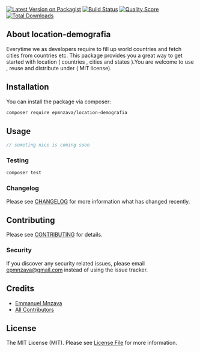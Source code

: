 

[![Latest Version on Packagist](https://img.shields.io/packagist/v/epmnzava/location-demografia.svg?style=flat-square)](https://packagist.org/packages/epmnzava/location-demografia)
[![Build Status](https://img.shields.io/travis/epmnzava/location-demografia/master.svg?style=flat-square)](https://travis-ci.org/epmnzava/location-demografia)
[![Quality Score](https://img.shields.io/scrutinizer/g/epmnzava/location-demografia.svg?style=flat-square)](https://scrutinizer-ci.com/g/epmnzava/location-demografia)
[![Total Downloads](https://img.shields.io/packagist/dt/epmnzava/location-demografia.svg?style=flat-square)](https://packagist.org/packages/epmnzava/location-demografia)

## About location-demografia

Everytime we as developers  require to fill up world countries and fetch cities from countries etc. This package provides you a great way to get started with location ( countries , cities and  states ).You are welcome to use , reuse and distribute under ( MIT license).

## Installation

You can install the package via composer:

```bash
composer require epmnzava/location-demografia
```

## Usage

``` php
// someting nice is coming soon
```

### Testing

``` bash
composer test
```

### Changelog

Please see [CHANGELOG](CHANGELOG.md) for more information what has changed recently.

## Contributing

Please see [CONTRIBUTING](CONTRIBUTING.md) for details.

### Security

If you discover any security related issues, please email epmnzava@gmail.com instead of using the issue tracker.

## Credits

- [Emmanuel Mnzava](https://github.com/dbrax)
- [All Contributors](../../contributors)

## License

The MIT License (MIT). Please see [License File](LICENSE.md) for more information.

